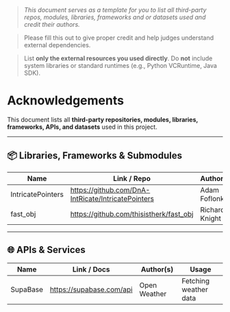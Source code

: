 > *This document serves as a template for you to list all third-party repos, modules, libraries, frameworks and or datasets used and credit their authors.*

> Please fill this out to give proper credit and help judges understand external dependencies.

> List **only the external resources you used directly**. Do **not** include system libraries or standard runtimes (e.g., Python VCRuntime, Java SDK). 

# Acknowledgements

This document lists all **third-party repositories, modules, libraries, frameworks, APIs, and datasets** used in this project.  

---

## 📦 Libraries, Frameworks & Submodules
| Name                 | Link / Repo                                           | Author(s)       | Usage                  |
|----------------------|-------------------------------------------------------|-----------------|------------------------|
| IntricatePointers    | https://github.com/DnA-IntRicate/IntricatePointers    | Adam Foflonker  | Memory management      |
| fast_obj             | https://github.com/thisistherk/fast_obj               | Richard Knight  | Parsing OBJ files      |

---

## 🌐 APIs & Services
| Name          | Link / Docs                        | Author(s)      | Usage                             |
|---------------|------------------------------------|----------------|-----------------------------------|
| SupaBase   | https://supabase.com/api     | Open Weather   | Fetching weather data             |

